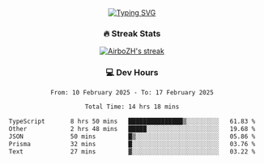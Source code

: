 
<div align="center">
  <a href="https://git.io/typing-svg"><img src="https://readme-typing-svg.demolab.com?font=Fira+Code&size=30&pause=1000&color=33F7F5&center=true&vCenter=true&width=435&lines=Hi+there+%F0%9F%91%8B+I+am+AirboZH+;Welcome+to+my+Github" alt="Typing SVG" /></a>

<h3>🔥 Streak Stats</h3>

<!-- GitHub Readme Streak Stats - https://github.com/DenverCoder1/github-readme-streak-stats -->
<p>
  <a href="https://github.com/DenverCoder1/github-readme-streak-stats">
    <img title="🔥 Get streak stats for your profile at git.io/streak-stats" alt="AirboZH's streak" src="https://streak-stats.demolab.com/?user=AirboZH&theme=monokai-metallian&hide_border=true"/>
  </a>
</p>

<h3>💻 Dev Hours</h3>
<!--START_SECTION:waka-->

```txt
From: 10 February 2025 - To: 17 February 2025

Total Time: 14 hrs 18 mins

TypeScript       8 hrs 50 mins   ███████████████▒░░░░░░░░░   61.83 %
Other            2 hrs 48 mins   █████░░░░░░░░░░░░░░░░░░░░   19.68 %
JSON             50 mins         █▒░░░░░░░░░░░░░░░░░░░░░░░   05.86 %
Prisma           32 mins         █░░░░░░░░░░░░░░░░░░░░░░░░   03.76 %
Text             27 mins         ▓░░░░░░░░░░░░░░░░░░░░░░░░   03.22 %
```

<!--END_SECTION:waka-->
</div>  
